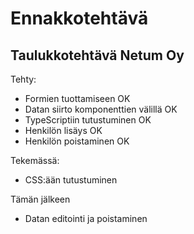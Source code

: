 # Ennakkotehtävä
## Taulukkotehtävä Netum Oy

Tehty:
- Formien tuottamiseen OK
- Datan siirto komponenttien välillä OK
- TypeScriptiin tutustuminen OK
- Henkilön lisäys OK
- Henkilön poistaminen OK

Tekemässä:
- CSS:ään tutustuminen

Tämän jälkeen
- Datan editointi ja poistaminen

